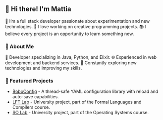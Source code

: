 ## 👋 Hi there! I'm Mattia
🌟 I’m a full stack developer passionate about experimentation and new technologies.
🔧 I love working on creative programming projects.
📚 I believe every project is an opportunity to learn something new.

### 📝 About Me
💼 Developer specializing in Java, Python, and Elixir.
🌐 Experienced in web development and backend services.
🚀 Constantly exploring new technologies and improving my skills.

### 🚀 Featured Projects  
- [BoboConfig](https://github.com/BoboLaboratories/BoboConfig) - A thread-safe YAML configuration library with reload and auto-save capabilities.
- [LFT Lab](https://github.com/BoboLaboratories/LFT-Lab) - University project, part of the Formal Languages and Compilers course.
- [SO Lab](https://github.com/BoboLaboratories/SO-Lab) - University project, part of the Operating Systems course.
